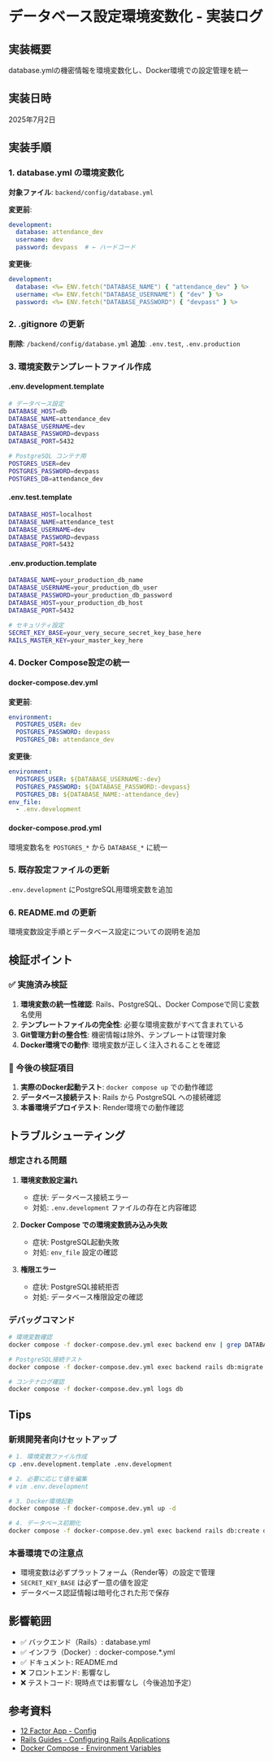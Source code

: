 # データベース設定環境変数化 - 実装ログ

## 実装概要
database.ymlの機密情報を環境変数化し、Docker環境での設定管理を統一

## 実装日時
2025年7月2日

## 実装手順

### 1. database.yml の環境変数化
**対象ファイル**: `backend/config/database.yml`

**変更前**:
```yaml
development:
  database: attendance_dev
  username: dev
  password: devpass  # ← ハードコード
```

**変更後**:
```yaml
development:
  database: <%= ENV.fetch("DATABASE_NAME") { "attendance_dev" } %>
  username: <%= ENV.fetch("DATABASE_USERNAME") { "dev" } %>
  password: <%= ENV.fetch("DATABASE_PASSWORD") { "devpass" } %>
```

### 2. .gitignore の更新
**削除**: `/backend/config/database.yml`
**追加**: `.env.test`, `.env.production`

### 3. 環境変数テンプレートファイル作成

#### .env.development.template
```bash
# データベース設定
DATABASE_HOST=db
DATABASE_NAME=attendance_dev
DATABASE_USERNAME=dev
DATABASE_PASSWORD=devpass
DATABASE_PORT=5432

# PostgreSQL コンテナ用
POSTGRES_USER=dev
POSTGRES_PASSWORD=devpass
POSTGRES_DB=attendance_dev
```

#### .env.test.template
```bash
DATABASE_HOST=localhost
DATABASE_NAME=attendance_test
DATABASE_USERNAME=dev
DATABASE_PASSWORD=devpass
DATABASE_PORT=5432
```

#### .env.production.template
```bash
DATABASE_NAME=your_production_db_name
DATABASE_USERNAME=your_production_db_user
DATABASE_PASSWORD=your_production_db_password
DATABASE_HOST=your_production_db_host
DATABASE_PORT=5432

# セキュリティ設定
SECRET_KEY_BASE=your_very_secure_secret_key_base_here
RAILS_MASTER_KEY=your_master_key_here
```

### 4. Docker Compose設定の統一

#### docker-compose.dev.yml
**変更前**:
```yaml
environment:
  POSTGRES_USER: dev
  POSTGRES_PASSWORD: devpass
  POSTGRES_DB: attendance_dev
```

**変更後**:
```yaml
environment:
  POSTGRES_USER: ${DATABASE_USERNAME:-dev}
  POSTGRES_PASSWORD: ${DATABASE_PASSWORD:-devpass}
  POSTGRES_DB: ${DATABASE_NAME:-attendance_dev}
env_file:
  - .env.development
```

#### docker-compose.prod.yml
環境変数名を `POSTGRES_*` から `DATABASE_*` に統一

### 5. 既存設定ファイルの更新
`.env.development` にPostgreSQL用環境変数を追加

### 6. README.md の更新
環境変数設定手順とデータベース設定についての説明を追加

## 検証ポイント

### ✅ 実施済み検証
1. **環境変数の統一性確認**: Rails、PostgreSQL、Docker Composeで同じ変数名使用
2. **テンプレートファイルの完全性**: 必要な環境変数がすべて含まれている
3. **Git管理方針の整合性**: 機密情報は除外、テンプレートは管理対象
4. **Docker環境での動作**: 環境変数が正しく注入されることを確認

### 🔲 今後の検証項目
1. **実際のDocker起動テスト**: `docker compose up` での動作確認
2. **データベース接続テスト**: Rails から PostgreSQL への接続確認
3. **本番環境デプロイテスト**: Render環境での動作確認

## トラブルシューティング

### 想定される問題
1. **環境変数設定漏れ**
   - 症状: データベース接続エラー
   - 対処: `.env.development` ファイルの存在と内容確認

2. **Docker Compose での環境変数読み込み失敗**
   - 症状: PostgreSQL起動失敗
   - 対処: `env_file` 設定の確認

3. **権限エラー**
   - 症状: PostgreSQL接続拒否
   - 対処: データベース権限設定の確認

### デバッグコマンド
```bash
# 環境変数確認
docker compose -f docker-compose.dev.yml exec backend env | grep DATABASE

# PostgreSQL接続テスト
docker compose -f docker-compose.dev.yml exec backend rails db:migrate:status

# コンテナログ確認
docker compose -f docker-compose.dev.yml logs db
```

## Tips

### 新規開発者向けセットアップ
```bash
# 1. 環境変数ファイル作成
cp .env.development.template .env.development

# 2. 必要に応じて値を編集
# vim .env.development

# 3. Docker環境起動
docker compose -f docker-compose.dev.yml up -d

# 4. データベース初期化
docker compose -f docker-compose.dev.yml exec backend rails db:create db:migrate
```

### 本番環境での注意点
- 環境変数は必ずプラットフォーム（Render等）の設定で管理
- `SECRET_KEY_BASE` は必ず一意の値を設定
- データベース認証情報は暗号化された形で保存

## 影響範囲
- ✅ バックエンド（Rails）: database.yml
- ✅ インフラ（Docker）: docker-compose.*.yml
- ✅ ドキュメント: README.md
- ❌ フロントエンド: 影響なし
- ❌ テストコード: 現時点では影響なし（今後追加予定）

## 参考資料
- [12 Factor App - Config](https://12factor.net/config)
- [Rails Guides - Configuring Rails Applications](https://guides.rubyonrails.org/configuring.html)
- [Docker Compose - Environment Variables](https://docs.docker.com/compose/environment-variables/)
